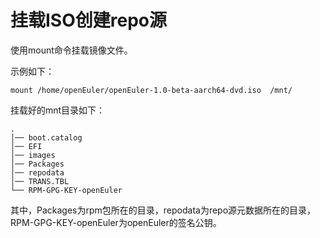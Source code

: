 # 挂载ISO创建repo源<a name="ZH-CN_TOPIC_0183245388"></a>

使用mount命令挂载镜像文件。

示例如下：

```
mount /home/openEuler/openEuler-1.0-beta-aarch64-dvd.iso  /mnt/
```

挂载好的mnt目录如下：

```
.
│── boot.catalog
│── EFI
│── images
│── Packages
│── repodata
│── TRANS.TBL
└── RPM-GPG-KEY-openEuler
```

其中，Packages为rpm包所在的目录，repodata为repo源元数据所在的目录，RPM-GPG-KEY-openEuler为openEuler的签名公钥。


